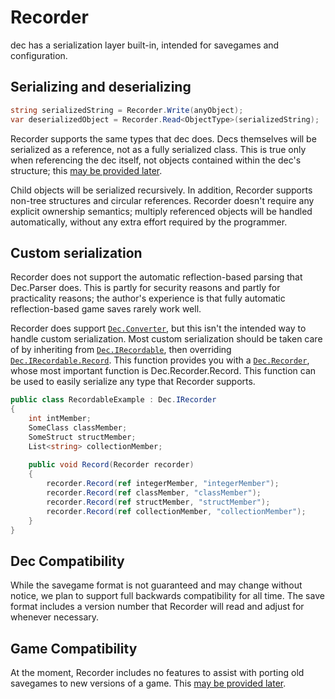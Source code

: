 # Recorder

dec has a serialization layer built-in, intended for savegames and configuration.

## Serializing and deserializing

```cs
string serializedString = Recorder.Write(anyObject);
var deserializedObject = Recorder.Read<ObjectType>(serializedString);
```

Recorder supports the same types that dec does. Decs themselves will be serialized as a reference, not as a fully serialized class. This is true only when referencing the dec itself, not objects contained within the dec's structure; this [may be provided later](~/future/serialization_interior.md).

Child objects will be serialized recursively. In addition, Recorder supports non-tree structures and circular references. Recorder doesn't require any explicit ownership semantics; multiply referenced objects will be handled automatically, without any extra effort required by the programmer.

## Custom serialization

Recorder does not support the automatic reflection-based parsing that Dec.Parser does. This is partly for security reasons and partly for practicality reasons; the author's experience is that fully automatic reflection-based game saves rarely work well.

Recorder does support [`Dec.Converter`](xref:Dec.Converter), but this isn't the intended way to handle custom serialization. Most custom serialization should be taken care of by inheriting from [`Dec.IRecordable`](xref:Dec.IRecordable), then overriding [`Dec.IRecordable.Record`](xref:Dec.IRecordable.Record(Dec.Recorder)). This function provides you with a [`Dec.Recorder`](xref:Dec.Recorder), whose most important function is Dec.Recorder.Record. This function can be used to easily serialize any type that Recorder supports.

```cs
public class RecordableExample : Dec.IRecorder
{
    int intMember;
    SomeClass classMember;
    SomeStruct structMember;
    List<string> collectionMember;
    
    public void Record(Recorder recorder)
    {
        recorder.Record(ref integerMember, "integerMember");
        recorder.Record(ref classMember, "classMember");
        recorder.Record(ref structMember, "structMember");
        recorder.Record(ref collectionMember, "collectionMember");
    }
}
```

## Dec Compatibility

While the savegame format is not guaranteed and may change without notice, we plan to support full backwards compatibility for all time. The save format includes a version number that Recorder will read and adjust for whenever necessary.

## Game Compatibility

At the moment, Recorder includes no features to assist with porting old savegames to new versions of a game. This [may be provided later](~/future/serialization_compatibility.md).